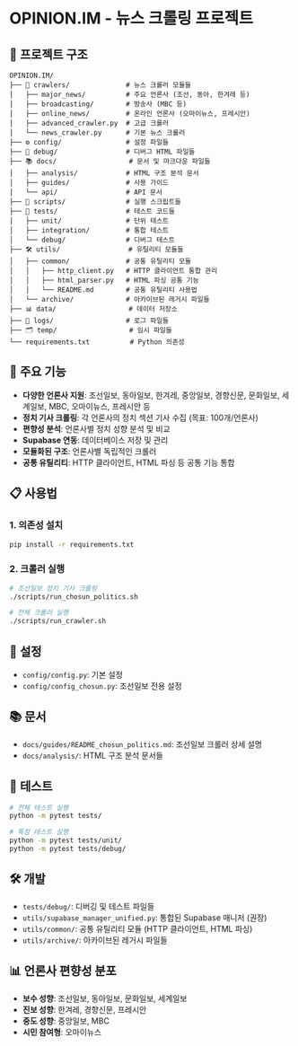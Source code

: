 # OPINION.IM - 뉴스 크롤링 프로젝트

## 📁 프로젝트 구조

```
OPINION.IM/
├── 📰 crawlers/              # 뉴스 크롤러 모듈들
│   ├── major_news/          # 주요 언론사 (조선, 동아, 한겨레 등)
│   ├── broadcasting/        # 방송사 (MBC 등)
│   ├── online_news/         # 온라인 언론사 (오마이뉴스, 프레시안)
│   ├── advanced_crawler.py  # 고급 크롤러
│   └── news_crawler.py      # 기본 뉴스 크롤러
├── ⚙️ config/                # 설정 파일들
├── 🐛 debug/                 # 디버그 HTML 파일들
├── 📚 docs/                  # 문서 및 마크다운 파일들
│   ├── analysis/            # HTML 구조 분석 문서
│   ├── guides/              # 사용 가이드
│   └── api/                 # API 문서
├── 📜 scripts/               # 실행 스크립트들
├── 🧪 tests/                 # 테스트 코드들
│   ├── unit/                # 단위 테스트
│   ├── integration/         # 통합 테스트
│   └── debug/               # 디버그 테스트
├── 🛠️ utils/                 # 유틸리티 모듈들
│   ├── common/              # 공통 유틸리티 모듈
│   │   ├── http_client.py   # HTTP 클라이언트 통합 관리
│   │   ├── html_parser.py   # HTML 파싱 공통 기능
│   │   └── README.md        # 공통 유틸리티 사용법
│   └── archive/             # 아카이브된 레거시 파일들
├── 📊 data/                  # 데이터 저장소
├── 📝 logs/                  # 로그 파일들
├── 🗂️ temp/                  # 임시 파일들
└── requirements.txt          # Python 의존성
```

## 🚀 주요 기능

- **다양한 언론사 지원**: 조선일보, 동아일보, 한겨레, 중앙일보, 경향신문, 문화일보, 세계일보, MBC, 오마이뉴스, 프레시안 등
- **정치 기사 크롤링**: 각 언론사의 정치 섹션 기사 수집 (목표: 100개/언론사)
- **편향성 분석**: 언론사별 정치 성향 분석 및 비교
- **Supabase 연동**: 데이터베이스 저장 및 관리
- **모듈화된 구조**: 언론사별 독립적인 크롤러
- **공통 유틸리티**: HTTP 클라이언트, HTML 파싱 등 공통 기능 통합

## 📋 사용법

### 1. 의존성 설치
```bash
pip install -r requirements.txt
```

### 2. 크롤러 실행
```bash
# 조선일보 정치 기사 크롤링
./scripts/run_chosun_politics.sh

# 전체 크롤러 실행
./scripts/run_crawler.sh
```

## 🔧 설정

- `config/config.py`: 기본 설정
- `config/config_chosun.py`: 조선일보 전용 설정

## 📚 문서

- `docs/guides/README_chosun_politics.md`: 조선일보 크롤러 상세 설명
- `docs/analysis/`: HTML 구조 분석 문서들

## 🧪 테스트

```bash
# 전체 테스트 실행
python -m pytest tests/

# 특정 테스트 실행
python -m pytest tests/unit/
python -m pytest tests/debug/
```

## 🛠️ 개발

- `tests/debug/`: 디버깅 및 테스트 파일들
- `utils/supabase_manager_unified.py`: 통합된 Supabase 매니저 (권장)
- `utils/common/`: 공통 유틸리티 모듈 (HTTP 클라이언트, HTML 파싱)
- `utils/archive/`: 아카이브된 레거시 파일들

## 📊 언론사 편향성 분포

- **보수 성향**: 조선일보, 동아일보, 문화일보, 세계일보
- **진보 성향**: 한겨레, 경향신문, 프레시안
- **중도 성향**: 중앙일보, MBC
- **시민 참여형**: 오마이뉴스
